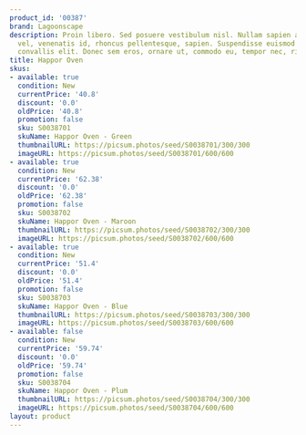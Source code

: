 ```yaml
---
product_id: '00387'
brand: Lagoonscape
description: Proin libero. Sed posuere vestibulum nisl. Nullam sapien augue, condimentum
  vel, venenatis id, rhoncus pellentesque, sapien. Suspendisse euismod. Proin faucibus
  convallis elit. Donec sem eros, ornare ut, commodo eu, tempor nec, risus.
title: Happor Oven
skus:
- available: true
  condition: New
  currentPrice: '40.8'
  discount: '0.0'
  oldPrice: '40.8'
  promotion: false
  sku: S0038701
  skuName: Happor Oven - Green
  thumbnailURL: https://picsum.photos/seed/S0038701/300/300
  imageURL: https://picsum.photos/seed/S0038701/600/600
- available: true
  condition: New
  currentPrice: '62.38'
  discount: '0.0'
  oldPrice: '62.38'
  promotion: false
  sku: S0038702
  skuName: Happor Oven - Maroon
  thumbnailURL: https://picsum.photos/seed/S0038702/300/300
  imageURL: https://picsum.photos/seed/S0038702/600/600
- available: true
  condition: New
  currentPrice: '51.4'
  discount: '0.0'
  oldPrice: '51.4'
  promotion: false
  sku: S0038703
  skuName: Happor Oven - Blue
  thumbnailURL: https://picsum.photos/seed/S0038703/300/300
  imageURL: https://picsum.photos/seed/S0038703/600/600
- available: false
  condition: New
  currentPrice: '59.74'
  discount: '0.0'
  oldPrice: '59.74'
  promotion: false
  sku: S0038704
  skuName: Happor Oven - Plum
  thumbnailURL: https://picsum.photos/seed/S0038704/300/300
  imageURL: https://picsum.photos/seed/S0038704/600/600
layout: product
---
```

